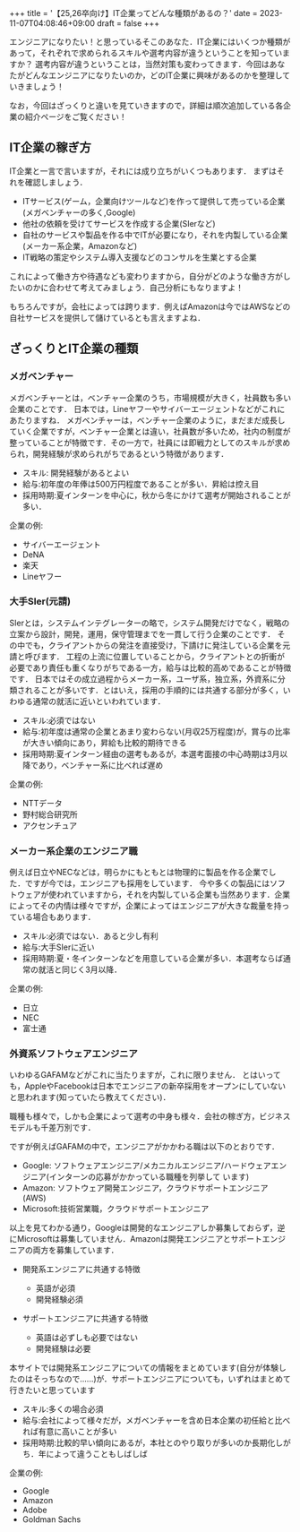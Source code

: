 +++
title = '【25,26卒向け】IT企業ってどんな種類があるの？'
date = 2023-11-07T04:08:46+09:00
draft = false
+++

エンジニアになりたい！と思っているそこのあなた．IT企業にはいくつか種類があって，それぞれで求められるスキルや選考内容が違うということを知っていますか？
選考内容が違うということは，当然対策も変わってきます．今回はあなたがどんなエンジニアになりたいのか，どのIT企業に興味があるのかを整理していきましょう！

なお，今回はざっくりと違いを見ていきますので，詳細は順次追加している各企業の紹介ページをご覧ください！

## IT企業の稼ぎ方
IT企業と一言で言いますが，それには成り立ちがいくつもあります．
まずはそれを確認しましょう．
- ITサービス(ゲーム，企業向けツールなど)を作って提供して売っている企業(メガベンチャーの多く,Google)
- 他社の依頼を受けてサービスを作成する企業(SIerなど)
- 自社のサービスや製品を作る中でITが必要になり，それを内製している企業
(メーカー系企業，Amazonなど)
- IT戦略の策定やシステム導入支援などのコンサルを生業とする企業

これによって働き方や待遇なども変わりますから，自分がどのような働き方がしたいのかに合わせて考えてみましょう．自己分析にもなりますよ！

もちろんですが，会社によっては跨ります．例えばAmazonは今ではAWSなどの自社サービスを提供して儲けているとも言えますよね．

## ざっくりとIT企業の種類
### メガベンチャー
メガベンチャーとは，ベンチャー企業のうち，市場規模が大きく，社員数も多い企業のことです．
日本では，Lineヤフーやサイバーエージェントなどがこれにあたりますね．
メガベンチャーは，ベンチャー企業のように，まだまだ成長していく企業ですが，ベンチャー企業とは違い，社員数が多いため，社内の制度が整っていることが特徴です．その一方で，社員には即戦力としてのスキルが求められ，開発経験が求められがちであるという特徴があります．

- スキル: 開発経験があるとよい
- 給与:初年度の年俸は500万円程度であることが多い．昇給は控え目
- 採用時期:夏インターンを中心に，秋から冬にかけて選考が開始されることが多い．

企業の例:
- サイバーエージェント
- DeNA
- 楽天
- Lineヤフー

### 大手SIer(元請)
SIerとは，システムインテグレーターの略で，システム開発だけでなく，戦略の立案から設計，開発，運用，保守管理までを一貫して行う企業のことです．
その中でも，クライアントからの発注を直接受け，下請けに発注している企業を元請と呼びます．
工程の上流に位置していることから，クライアントとの折衝が必要であり責任も重くなりがちである一方，給与は比較的高めであることが特徴です．
日本ではその成立過程からメーカー系，ユーザ系，独立系，外資系に分類されることが多いです．とはいえ，採用の手順的には共通する部分が多く，いわゆる通常の就活に近いといわれています．
- スキル:必須ではない
- 給与:初年度は通常の企業とあまり変わらない(月収25万程度)が，賞与の比率が大きい傾向にあり，昇給も比較的期待できる
- 採用時期:夏インターン経由の選考もあるが，本選考面接の中心時期は3月以降であり，ベンチャー系に比べれば遅め

企業の例:
- NTTデータ
- 野村総合研究所
- アクセンチュア

### メーカー系企業のエンジニア職
例えば日立やNECなどは，明らかにもともとは物理的に製品を作る企業でした．ですが今では，エンジニアも採用をしています．
今や多くの製品にはソフトウェアが使われていますから，それを内製している企業も当然あります．企業によってその内情は様々ですが，企業によってはエンジニアが大きな裁量を持っている場合もあります．
- スキル:必須ではない．あると少し有利
- 給与:大手SIerに近い
- 採用時期:夏・冬インターンなどを用意している企業が多い．本選考ならば通常の就活と同じく3月以降．

企業の例:
- 日立
- NEC
- 富士通

### 外資系ソフトウェアエンジニア
いわゆるGAFAMなどがこれに当たりますが，これに限りません．
とはいっても，AppleやFacebookは日本でエンジニアの新卒採用をオープンにしていないと思われます(知っていたら教えてください)．


職種も様々で，しかも企業によって選考の中身も様々．会社の稼ぎ方，ビジネスモデルも千差万別です．

ですが例えばGAFAMの中で，エンジニアがかかわる職は以下のとおりです．
- Google: ソフトウェアエンジニア/メカニカルエンジニア/ハードウェアエンジニア(インターンの応募がかかっている職種を列挙して
います)
- Amazon: ソフトウェア開発エンジニア，クラウドサポートエンジニア(AWS)
- Microsoft:技術営業職，クラウドサポートエンジニア

以上を見てわかる通り，Googleは開発的なエンジニアしか募集しておらず，逆にMicrosoftは募集していません．Amazonは開発エンジニアとサポートエンジニアの両方を募集しています．

- 開発系エンジニアに共通する特徴
  - 英語が必須
  - 開発経験必須

- サポートエンジニアに共通する特徴
  - 英語は必ずしも必要ではない
  - 開発経験は必要

本サイトでは開発系エンジニアについての情報をまとめています(自分が体験したのはそっちなので......)が．サポートエンジニアについても，いずれはまとめて行きたいと思っています
- スキル:多くの場合必須
- 給与:会社によって様々だが，メガベンチャーを含め日本企業の初任給と比べれば有意に高いことが多い
- 採用時期:比較的早い傾向にあるが，本社とのやり取りが多いのか長期化しがち．年によって違うこともしばしば

企業の例:
- Google
- Amazon
- Adobe
- Goldman Sachs
